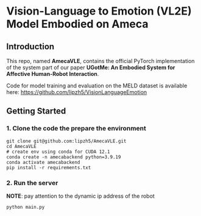 # Vision-Language to Emotion (VL2E) Model Embodied on Ameca

## Introduction
This repo, named **AmecaVLE**, contains the official PyTorch implementation of the system part of our paper **UGotMe: An Embodied System for Affective Human-Robot Interaction**.

Code for model training and evaluation on the MELD dataset is available here: https://github.com/lipzh5/VisionLanguageEmotion


## Getting Started

### 1. Clone the code the prepare the environment 
```
git clone git@github.com:lipzh5/AmecaVLE.git
cd AmecaVLE
# create env using conda for CUDA 12.1
conda create -n amecabackend python=3.9.19 
conda activate amecabackend
pip install -r requirements.txt

```

### 2. Run the server
**NOTE**: pay attention to the dynamic ip address of the robot 
```
python main.py  
```


